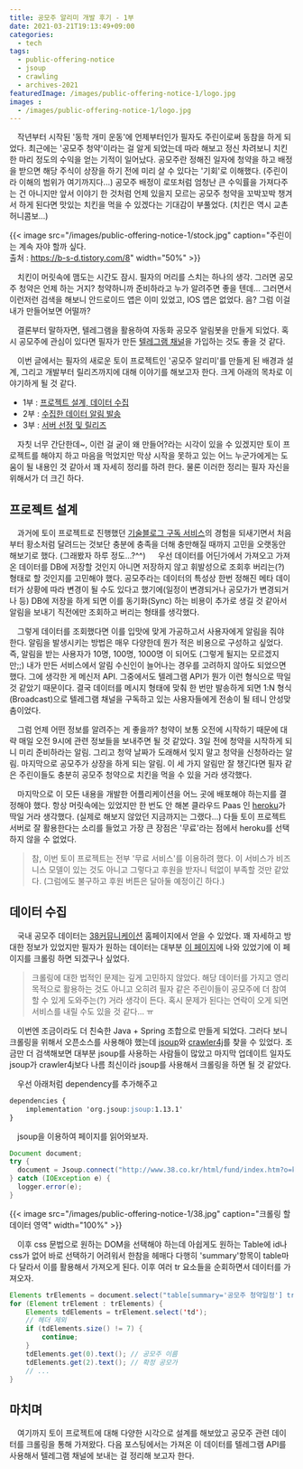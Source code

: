 ```yaml
---
title: 공모주 알리미 개발 후기 - 1부
date: 2021-03-21T19:13:49+09:00
categories:
  - tech
tags: 
  - public-offering-notice
  - jsoup
  - crawling
  - archives-2021
featuredImage: /images/public-offering-notice-1/logo.jpg
images :
  - /images/public-offering-notice-1/logo.jpg
---
```


　﻿작년부터 시작된 '동학 개미 운동'에 언제부터인가 필자도 주린이로써 동참을 하게 되었다. 최근에는 '공모주 청약'이라는 걸 알게 되었는데 따라 해보고 정신 차려보니 치킨 한 마리 정도의 수익을 얻는 기적이 일어났다. 공모주란 정해진 일자에 청약을 하고 배정을 받으면 해당 주식이 상장을 하기 전에 미리 살 수 있다는 '기회'로 이해했다. (주린이라 이해의 범위가 여기까지다...) 공모주 배정이 로또처럼 엄청난 큰 수익률을 가져다주는 건 아니지만 앞서 이야기 한 것처럼 언제 있을지 모르는 공모주 청약을 꼬박꼬박 챙겨서 하게 된다면 맛있는 치킨을 먹을 수 있겠다는 기대감이 부풀었다. (치킨은 역시 교촌 허니콤보...)

{{< image src="/images/public-offering-notice-1/stock.jpg" caption="주린이는 계속 자야 할까 싶다.<br> 출처 : https://b-s-d.tistory.com/8" width="50%" >}}

　﻿치킨이 머릿속에 맴도는 시간도 잠시. 필자의 머리를 스치는 하나의 생각. 그러면 공모주 청약은 언제 하는 거지? 청약하니까 준비하라고 누가 알려주면 좋을 텐데... 그러면서 이런저런 검색을 해보니 안드로이드 앱은 이미 있었고, IOS 앱은 없었다. 음? 그럼 이걸 내가 만들어보면 어떨까?

　﻿결론부터 말하자면, 텔레그램을 활용하여 자동화 공모주 알림봇을 만들게 되었다. 혹시 공모주에 관심이 있다면 필자가 만든 [텔레그램 채널](https://t.me/PublicOfferingNotice)을 가입하는 것도 좋을 것 같다.﻿

　﻿이번 글에서는 필자의 새로운 토이 프로젝트인 '공모주 알리미'를 만들게 된 배경과 설계, 그리고 개발부터 릴리즈까지에 대해 이야기를 해보고자 한다. 크게 아래의 목차로 이야기하게 될 것 같다.
- 1부 : [프로젝트 설계, 데이터 수집](/posts/public-offering-notice-1)
- 2부 : [수집한 데이터 알림 발송](/posts/public-offering-notice-2)
- 3부 : [서버 선정 및 릴리즈](/posts/public-offering-notice-3)

　﻿자칫 너무 간단한데\~, 이런 걸 굳이 왜 만들어?라는 시각이 있을 수 있겠지만 토이 프로젝트를 해야지 하고 마음을 먹었지만 막상 시작을 못하고 있는 어느 누군가에게는 도움이 될 내용인 것 같아서 꽤 자세히 정리를 하려 한다. 물론 이러한 정리는 필자 자신을 위해서가 더 크긴 하다.

## 프로젝트 설계
　﻿과거에 토이 프로젝트로 진행했던 [기술블로그 구독 서비스](http://daily-devblog.com/)의 경험을 되새기면서 처음부터 황소처럼 달려드는 것보단 충분에 충족을 더해 충만해질 때까지 고민을 오랫동안 해보기로 했다. (그래봤자 하루 정도...?^^)
　﻿
우선 데이터를 어딘가에서 가져오고 가져온 데이터를 DB에 저장할 것인지 아니면 저장하지 않고 휘발성으로 조회후 버리는(?) 형태로 할 것인지를 고민해야 했다. 공모주라는 데이터의 특성상 한번 정해진 메타 데이터가 상황에 따라 변경이 될 수도 있다고 했기에(일정이 변경되거나 공모가가 변경되거나 등) DB에 저장을 하게 되면 이를 동기화(Sync) 하는 비용이 추가로 생길 것 같아서 알림을 보내기 직전에만 조회하고 버리는 형태를 생각했다.

　그렇게 데이터를 조회했다면 이를 입맛에 맞게 가공하고서 사용자에게 알림을 줘야 한다. 알림을 발생시키는 방법은 매우 다양한데 뭔가 적은 비용으로 구성하고 싶었다. 즉, 알림을 받는 사용자가 10명, 100명, 1000명 이 되어도 (그렇게 될지는 모르겠지만;;) 내가 만든 서비스에서 알림 수신인이 늘어나는 경우를 고려하지 않아도 되었으면 했다. 그에 생각한 게 메신저 API. 그중에서도 텔레그램 API가 뭔가 이런 형식으로 딱일 것 같았기 때문이다. 결국 데이터를 메시지 형태에 맞춰 한 번만 발송하게 되면 1:N 형식(Broadcast)으로 텔레그램 채널을 구독하고 있는 사용자들에게 전송이 될 테니 안성맞춤이었다.

　그럼 언제 어떤 정보를 알려주는 게 좋을까? 청약이 보통 오전에 시작하기 때문에 대략 매일 오전 9시에 관련 정보들을 보내주면 될 것 같았다. 3일 전에 청약을 시작하게 되니 미리 준비하라는 알림. 그리고 청약 날짜가 도래해서 잊지 말고 청약을 신청하라는 알림. 마지막으로 공모주가 상장을 하게 되는 알림. 이 세 가지 알림만 잘 챙긴다면 필자 같은 주린이들도 충분히 공모주 청약으로 치킨을 먹을 수 있을 거라 생각했다.

　마지막으로 이 모든 내용을 개발한 어플리케이션을 어느 곳에 배포해야 하는지를 결정해야 했다. 항상 머릿속에는 있었지만 한 번도 안 해본 클라우드 Paas 인 [heroku](https://dashboard.heroku.com/)가 딱일 거라 생각했다. (실제로 해보지 않았던 지금까지는 그랬다...) 다들 토이 프로젝트 서버로 잘 활용한다는 소리를 들었고 가장 큰 장점은 '무료'라는 점에서 heroku를 선택하지 않을 수 없었다.

> ﻿참, 이번 토이 프로젝트는 전부 '무료 서비스'를 이용하려 했다. 이 서비스가 비즈니스 모델이 있는 것도 아니고 그렇다고 후원을 받자니 턱없이 부족할 것만 같았다. (그럼에도 불구하고 후원 버튼은 달아둘 예정이긴 하다.)

## 데이터 수집
　﻿국내 공모주 데이터는 [38커뮤니케이션](http://38.co.kr/) 홈페이지에서 얻을 수 있었다. 꽤 자세하고 방대한 정보가 있었지만 필자가 원하는 데이터는 대부분 [이 페이지](http://www.38.co.kr/html/fund/index.htm?o=k)에 나와 있었기에 이 페이지를 크롤링 하면 되겠구나 싶었다.﻿

> ﻿크롤링에 대한 법적인 문제는 깊게 고민하지 않았다. 해당 데이터를 가지고 영리목적으로 활용하는 것도 아니고 오히려 필자 같은 주린이들이 공모주에 더 참여할 수 있게 도와주는(?) 거라 생각이 든다. 혹시 문제가 된다는 연락이 오게 되면 서비스를 내릴 수도 있을 것 같다... ㅠ

　﻿이번엔 조금이라도 더 친숙한 Java + Spring 조합으로 만들게 되었다. 그러다 보니 크롤링을 위해서 오픈소스를 사용해야 했는데 [jsoup](https://github.com/jhy/jsoup)와 [crawler4j](https://github.com/yasserg/crawler4j)를 찾을 수 있었다. 조금만 더 검색해보면 대부분 jsoup를 사용하는 사람들이 많았고 마지막 업데이트 일자도 jsoup가 crawler4j보다 나름 최신이라 jsoup를 사용해서 크롤링을 하면 될 것 같았다.﻿

　우선 아래처럼 dependency를 추가해주고

```markdown
dependencies {
    implementation 'org.jsoup:jsoup:1.13.1'
}
```

　jsoup을 이용하여 페이지를 읽어와보자.

```java
Document document;
try {
  document = Jsoup.connect("http://www.38.co.kr/html/fund/index.htm?o=k").get();
} catch (IOException e) {
  logger.error(e);
}
```
{{< image src="/images/public-offering-notice-1/38.jpg" caption="크롤링 할 데이터 영역" width="100%" >}}

　﻿이후 css 문법으로 원하는 DOM을 선택해야 하는데 아쉽게도 원하는 Table에 id나 css가 없어 바로 선택하기 어려워서 한참을 헤매다 다행히 'summary'항목이 table마다 달라서 이를 활용해서 가져오게 된다. 이후 여러 tr 요소들을 순회하면서 데이터를 가져오자.

```java
Elements trElements = document.select("table[summary='공모주 청약일정'] tr");
for (Element trElement : trElements) {
	Elements tdElements = trElement.select('td');
	// 헤더 제외
	if (tdElements.size() != 7) {
		continue;
	}
	tdElements.get(0).text(); // 공모주 이름
	tdElements.get(2).text(); // 확정 공모가 
	// ...
}
```

## 마치며
　﻿여기까지 토이 프로젝트에 대해 다양한 시각으로 설계를 해보았고 공모주 관련 데이터를 크롤링을 통해 가져왔다. 다음 포스팅에서는 가져온 이 데이터를 텔레그램 API를 사용해서 텔레그램 채널에 보내는 걸 정리해 보고자 한다.
